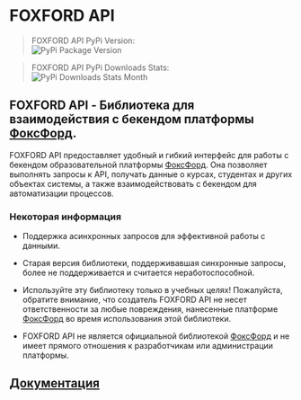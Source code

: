 # FOXFORD API

>FOXFORD API PyPi Version:  
![PyPi Package Version](https://img.shields.io/badge/dynamic/json?url=https%3A%2F%2Fpypi.org%2Fpypi%2FFOXFORD-API%2Fjson&query=%24.info.version&style=flat&logo=pypi&logoColor=yellow&label=PyPi&color=green&cacheSeconds=300)

>FOXFORD API PyPi Downloads Stats:  
![PyPi Downloads Stats Month](https://img.shields.io/badge/dynamic/json?url=https%3A%2F%2Fpypi.org%2Fpypi%2FFOXFORD-API%2Fjson&query=%24.info.downloads.last_month&style=flat&logo=pypi&logoColor=2b2b7f&label=PyPi%20Downloads&labelColor=110000&color=830000&cacheSeconds=3600)

## FOXFORD API - Библиотека для взаимодействия с бекендом платформы [ФоксФорд](https://foxford.ru).

FOXFORD API предоставляет удобный и гибкий интерфейс для работы с бекендом образовательной платформы [ФоксФорд](https://foxford.ru). Она позволяет выполнять запросы к API, получать данные о курсах, студентах и других объектах системы, а также взаимодействовать с бекендом для автоматизации процессов.

### Некоторая информация

- Поддержка асинхронных запросов для эффективной работы с данными.

- Старая версия библиотеки, поддерживавшая синхронные запросы, более не поддерживается и считается неработоспособной.

- Используйте эту библиотеку только в учебных целях! Пожалуйста, обратите внимание, что создатель FOXFORD API не несет ответственности за любые повреждения, нанесенные платформе [ФоксФорд](https://foxford.ru) во время использования этой библиотеки.

- FOXFORD API не является официальной библиотекой [ФоксФорд](https://foxford.ru) и не имеет прямого отношения к разработчикам или администрации платформы.

## [Документация](https://volt-diamond.gitbook.io/foxford-api-docs/)
